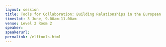 ```yaml
---
layout: session
title: Tools for Collaboration: Building Relationships in the European Union and Australia
timeslot: 3 June, 9.00am-11.00am
venue: Level 2 Room 2
speaker:
speakerurl: 
permalink: /elftools.html
---
```



